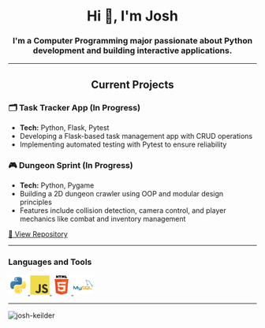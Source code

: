 <h1 align="center">Hi 👋, I'm Josh</h1>
<h3 align="center">I'm a Computer Programming major passionate about Python development and building interactive applications.</h3>

---

<h2 align="center">Current Projects</h2>

<h3 align="left">🗂️ Task Tracker App (In Progress)</h3>
<ul>
  <li><b>Tech:</b> Python, Flask, Pytest</li>
  <li>Developing a Flask-based task management app with CRUD operations</li>
  <li>Implementing automated testing with Pytest to ensure reliability</li>
</ul>

<h3 align="left">🎮 Dungeon Sprint (In Progress)</h3>
<ul>
  <li><b>Tech:</b> Python, Pygame</li>
  <li>Building a 2D dungeon crawler using OOP and modular design principles</li>
  <li>Features include collision detection, camera control, and player mechanics like combat and inventory management</li>
</ul>
<p><a href="https://github.com/josh-keilder/dungeon-sprint" target="_blank">🔗 View Repository</a></p>

---

<h3 align="left">Languages and Tools</h3>
<p align="left"> 
  <a href="https://www.python.org" target="_blank" rel="noreferrer"> <img src="https://raw.githubusercontent.com/devicons/devicon/master/icons/python/python-original.svg" alt="python" width="40" height="40"/> </a>
  <a href="https://developer.mozilla.org/en-US/docs/Web/JavaScript" target="_blank" rel="noreferrer"> <img src="https://raw.githubusercontent.com/devicons/devicon/master/icons/javascript/javascript-original.svg" alt="javascript" width="40" height="40"/> </a>
  <a href="https://www.w3.org/html/" target="_blank" rel="noreferrer"> <img src="https://raw.githubusercontent.com/devicons/devicon/master/icons/html5/html5-original-wordmark.svg" alt="html5" width="40" height="40"/> </a>
  <a href="https://www.mysql.com/" target="_blank" rel="noreferrer"> <img src="https://raw.githubusercontent.com/devicons/devicon/master/icons/mysql/mysql-original-wordmark.svg" alt="mysql" width="40" height="40"/> </a>
</p>

---

<p><img align="center" src="https://github-readme-stats.vercel.app/api/top-langs?username=josh-keilder&show_icons=true&locale=en&layout=compact" alt="josh-keilder" /></p>
